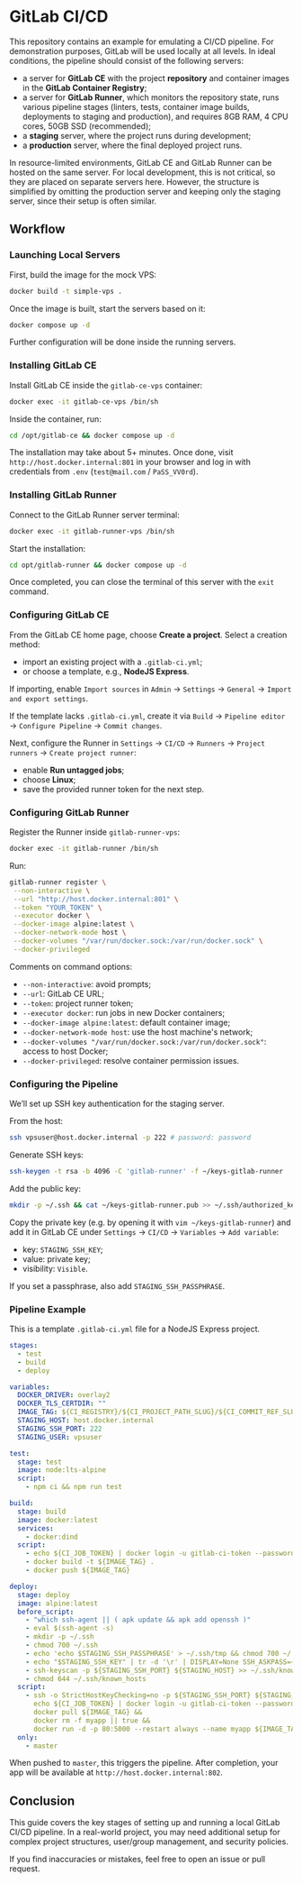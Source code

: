 # GitLab CI/CD

This repository contains an example for emulating a CI/CD pipeline.
For demonstration purposes, GitLab will be used locally at all levels.
In ideal conditions, the pipeline should consist of the following servers:

- a server for **GitLab CE** with the project **repository** and
  container images in the **GitLab Container Registry**;
- a server for **GitLab Runner**, which monitors the repository state,
  runs various pipeline stages (linters, tests, container image builds,
  deployments to staging and production), and requires 8GB RAM, 4 CPU cores, 50GB SSD (recommended);
- a **staging** server, where the project runs during development;
- a **production** server, where the final deployed project runs.

In resource-limited environments, GitLab CE and GitLab Runner can be hosted on the same server.
For local development, this is not critical, so they are placed on separate servers here.
However, the structure is simplified by omitting the production server
and keeping only the staging server, since their setup is often similar.

## Workflow

### Launching Local Servers

First, build the image for the mock VPS:

```sh
docker build -t simple-vps .
```

Once the image is built, start the servers based on it:

```sh
docker compose up -d
```

Further configuration will be done inside the running servers.

### Installing GitLab CE

Install GitLab CE inside the `gitlab-ce-vps` container:

```sh
docker exec -it gitlab-ce-vps /bin/sh
```

Inside the container, run:

```sh
cd /opt/gitlab-ce && docker compose up -d
```

The installation may take about 5+ minutes. Once done, visit `http://host.docker.internal:801`
in your browser and log in with credentials from `.env` (`test@mail.com` / `PaSS_VV0rd`).

### Installing GitLab Runner

Connect to the GitLab Runner server terminal:

```sh
docker exec -it gitlab-runner-vps /bin/sh
```

Start the installation:

```sh
cd opt/gitlab-runner && docker compose up -d
```

Once completed, you can close the terminal of this server with the `exit` command.

### Configuring GitLab CE

From the GitLab CE home page, choose **Create a project**. Select a creation method:

- import an existing project with a `.gitlab-ci.yml`;
- or choose a template, e.g., **NodeJS Express**.

If importing, enable `Import sources` in
`Admin` → `Settings` → `General` → `Import and export settings`.

If the template lacks `.gitlab-ci.yml`, create it via
`Build` → `Pipeline editor` → `Configure Pipeline` → `Commit changes`.

Next, configure the Runner in
`Settings` → `CI/CD` → `Runners` → `Project runners` → `Create project runner`:

- enable **Run untagged jobs**;
- choose **Linux**;
- save the provided runner token for the next step.

### Configuring GitLab Runner

Register the Runner inside `gitlab-runner-vps`:

```sh
docker exec -it gitlab-runner /bin/sh
```

Run:

```sh
gitlab-runner register \
 --non-interactive \
 --url "http://host.docker.internal:801" \
 --token "YOUR_TOKEN" \
 --executor docker \
 --docker-image alpine:latest \
 --docker-network-mode host \
 --docker-volumes "/var/run/docker.sock:/var/run/docker.sock" \
 --docker-privileged
```

Comments on command options:

- `--non-interactive`: avoid prompts;
- `--url`: GitLab CE URL;
- `--token`: project runner token;
- `--executor docker`: run jobs in new Docker containers;
- `--docker-image alpine:latest`: default container image;
- `--docker-network-mode host`: use the host machine's network;
- `--docker-volumes "/var/run/docker.sock:/var/run/docker.sock"`: access to host Docker;
- `--docker-privileged`: resolve container permission issues.

### Configuring the Pipeline

We’ll set up SSH key authentication for the staging server.

From the host:

```sh
ssh vpsuser@host.docker.internal -p 222 # password: password
```

Generate SSH keys:

```sh
ssh-keygen -t rsa -b 4096 -C 'gitlab-runner' -f ~/keys-gitlab-runner
```

Add the public key:

```sh
mkdir -p ~/.ssh && cat ~/keys-gitlab-runner.pub >> ~/.ssh/authorized_keys
```

Copy the private key (e.g. by opening it with `vim ~/keys-gitlab-runner`)
and add it in GitLab CE under `Settings` → `CI/CD` → `Variables` → `Add variable`:

- key: `STAGING_SSH_KEY`;
- value: private key;
- visibility: `Visible`.

If you set a passphrase, also add `STAGING_SSH_PASSPHRASE`.

### Pipeline Example

This is a template `.gitlab-ci.yml` file for a NodeJS Express project.

```yaml
stages:
  - test
  - build
  - deploy

variables:
  DOCKER_DRIVER: overlay2
  DOCKER_TLS_CERTDIR: ""
  IMAGE_TAG: ${CI_REGISTRY}/${CI_PROJECT_PATH_SLUG}/${CI_COMMIT_REF_SLUG}
  STAGING_HOST: host.docker.internal
  STAGING_SSH_PORT: 222
  STAGING_USER: vpsuser

test:
  stage: test
  image: node:lts-alpine
  script:
    - npm ci && npm run test

build:
  stage: build
  image: docker:latest
  services:
    - docker:dind
  script:
    - echo ${CI_JOB_TOKEN} | docker login -u gitlab-ci-token --password-stdin ${CI_REGISTRY}
    - docker build -t ${IMAGE_TAG} .
    - docker push ${IMAGE_TAG}

deploy:
  stage: deploy
  image: alpine:latest
  before_script:
    - "which ssh-agent || ( apk update && apk add openssh )"
    - eval $(ssh-agent -s)
    - mkdir -p ~/.ssh
    - chmod 700 ~/.ssh
    - echo 'echo $STAGING_SSH_PASSPHRASE' > ~/.ssh/tmp && chmod 700 ~/.ssh/tmp
    - echo "$STAGING_SSH_KEY" | tr -d '\r' | DISPLAY=None SSH_ASKPASS=~/.ssh/tmp ssh-add -
    - ssh-keyscan -p ${STAGING_SSH_PORT} ${STAGING_HOST} >> ~/.ssh/known_hosts
    - chmod 644 ~/.ssh/known_hosts
  script:
    - ssh -o StrictHostKeyChecking=no -p ${STAGING_SSH_PORT} ${STAGING_USER}@${STAGING_HOST} "
      echo ${CI_JOB_TOKEN} | docker login -u gitlab-ci-token --password-stdin ${CI_REGISTRY} &&
      docker pull ${IMAGE_TAG} &&
      docker rm -f myapp || true &&
      docker run -d -p 80:5000 --restart always --name myapp ${IMAGE_TAG}"
  only:
    - master
```

When pushed to `master`, this triggers the pipeline.
After completion, your app will be available at `http://host.docker.internal:802`.

## Conclusion

This guide covers the key stages of setting up and running a local GitLab CI/CD pipeline.
In a real-world project, you may need additional setup for complex project structures,
user/group management, and security policies.

If you find inaccuracies or mistakes, feel free to open an issue or pull request.
